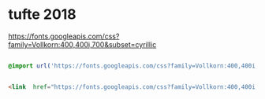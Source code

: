 # tufte 2018

https://fonts.googleapis.com/css?family=Vollkorn:400,400i,700&subset=cyrillic

```css

@import url('https://fonts.googleapis.com/css?family=Vollkorn:400,400i,700&subset=cyrillic');

```
```html

<link  href="https://fonts.googleapis.com/css?family=Vollkorn:400,400i,700&subset=cyrillic" rel="stylesheet">

```
